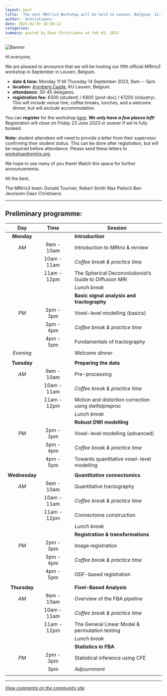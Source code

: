 ```yaml
---
layout: post
title: 'The next MRtrix3 Workshop will be held in Leuven, Belgium, 11-14 September 2023'
author: 'dchristiaens'
date: 2023-02-03 18:50:12
categories:
summary: posted by Daan Christiaens on Feb 03, 2023
---
```

![Banner](https://community.mrtrix.org/uploads/default/original/2X/f/f1032c5e20cfc1c797c5c6000457bd605d7a53dc.jpeg)

Hi everyone,

We are pleased to announce that we will be hosting our fifth official *MRtrix3* workshop in September in Leuven, Belgium.

- **date & time:** Monday 11 till Thursday 14 September 2023, 9am -- 5pm.
- **location:** [Arenberg Castle](https://goo.gl/maps/KFnviNRkMSH8N3qG8), KU Leuven, Belgium.
- **attendance:** 30-45 delegates.
- **registration fee:** €500 (student) / €800 (post-doc) / €1200 (industry). This will include venue hire, coffee breaks, lunches, and a welcome dinner, but will *exclude* accommodation.

You can **register** for the workshop [here](https://www.mrtrix.org/workshop2023/registration). ***We only have a few places left!*** Registration will *close on Friday 23 June 2023* or sooner if we're fully booked.

**Note:** student attendees will need to provide a letter from their supervisor confirming their student status. This can be done after registration, but will be required before attendance. Please send these letters to workshop@mrtrix.org.

We hope to see many of you there! Watch this space for further announcements.

All the best,

The MRtrix3 team:
Donald Tournier,
Robert Smith
Max Pietsch
Ben Jeurissen
Daan Christiaens

---

## Preliminary programme:

| Day | Time || Session |
| :-: | :-: | - | - |
| **Monday** |||  **Introduction** |
| *AM* | 9am - 10am || Introduction to MRtrix & mrview |
|| 10am - 11am || _Coffee break & practice time_ |
||  11am - 12pm || The Spherical Deconvolutionist’s Guide to Diffusion MRI |
|||| _Lunch break_ |
|||| **Basic signal analysis and tractography** |
| *PM* | 2pm - 3pm || Voxel-level modelling (basics) |
|| 3pm - 4pm || _Coffee break & practice time_ |
|| 4pm - 5pm || Fundamentals of tractography |
| _Evening_ |  || _Welcome dinner_ |
| | | | |
| **Tuesday** ||| **Preparing the data** |
| *AM* | 9am - 10am || Pre-processing |
|| 10am - 11am || _Coffee break & practice time_ |
|| 11am - 12pm || Motion and distortion correction using dwifslpreproc |
|||| _Lunch break_ |
|||| **Robust DWI modelling** |
| *PM* | 2pm - 3pm || Voxel-level modelling (advanced) |
|| 3pm - 4pm || _Coffee break & practice time_ |
|| 4pm - 5pm || Towards quantitative voxel-level modelling |
|||||
| **Wednesday** ||| **Quantitative connectomics** |
| *AM* | 9am - 10am || Quantitative tractography |
|| 10am - 11am || _Coffee break & practice time_ |
|| 11am - 12pm || Connectome construction |
|||| _Lunch break_ |
|||| **Registration & transformations** |
| *PM* | 2pm - 3pm || Image registration |
|| 3pm - 4pm || _Coffee break & practice time_ |
|| 4pm - 5pm || ODF-based registration |
|||||
| **Thursday**||| **Fixel-Based Analysis** |
| *AM* | 9am - 10am || Overview of the FBA pipeline |
|| 10am - 11am || _Coffee break & practice time_ |
| | 11am - 12pm || The General Linear Model & permutation testing |
|||| _Lunch break_ |
|||| **Statistics in FBA** | 
| *PM* | 2pm - 3pm || Statistical inference using CFE |
|| 3pm || _Adjournment_ |
|||||

---

*[View comments on the community site](https://community.mrtrix.org/t/6369)*

            